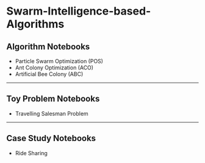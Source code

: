 # Swarm-Intelligence-based-Algorithms



## Algorithm Notebooks

- Particle Swarm Optimization (POS)
- Ant Colony Optimization (ACO)
- Artificial Bee Colony (ABC)

---

## Toy Problem Notebooks

- Travelling Salesman Problem

---
## Case Study Notebooks

- Ride Sharing
